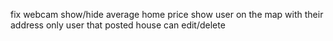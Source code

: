 fix webcam show/hide
average home price
show user on the map with their address
only user that posted house can edit/delete

